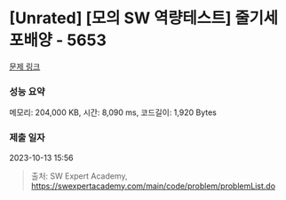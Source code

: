 # [Unrated] [모의 SW 역량테스트] 줄기세포배양 - 5653 

[문제 링크](https://swexpertacademy.com/main/code/problem/problemDetail.do?contestProbId=AWXRJ8EKe48DFAUo) 

### 성능 요약

메모리: 204,000 KB, 시간: 8,090 ms, 코드길이: 1,920 Bytes

### 제출 일자

2023-10-13 15:56



> 출처: SW Expert Academy, https://swexpertacademy.com/main/code/problem/problemList.do